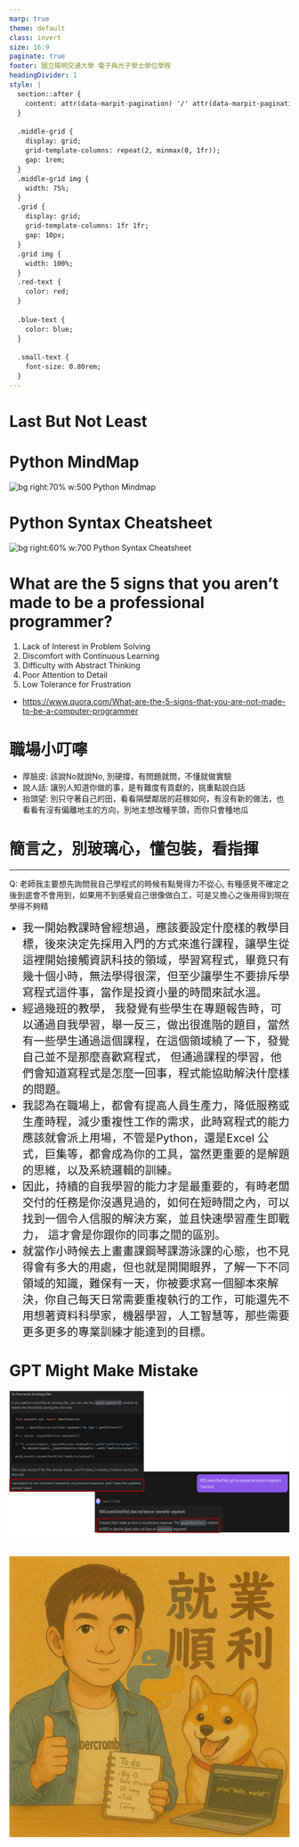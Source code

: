 ```yaml
---
marp: true
theme: default
class: invert
size: 16:9
paginate: true
footer: 國立陽明交通大學 電子與光子學士學位學程
headingDivider: 1
style: |
  section::after {
    content: attr(data-marpit-pagination) '/' attr(data-marpit-pagination-total);
  }
  
  .middle-grid {
    display: grid;
    grid-template-columns: repeat(2, minmax(0, 1fr));
    gap: 1rem;
  }
  .middle-grid img {
    width: 75%;
  }
  .grid {
    display: grid;
    grid-template-columns: 1fr 1fr;
    gap: 10px;
  }
  .grid img {
    width: 100%;
  }
  .red-text {
    color: red;
  }
  
  .blue-text {
    color: blue;  
  }

  .small-text {
    font-size: 0.80rem;
  }
---
```

# Last But Not Least

# Python MindMap
![bg right:70% w:500 Python Mindmap](https://pbs.twimg.com/media/F-0i0ykbgAA7fbm?format=png&name=900x900)

# Python Syntax Cheatsheet
![bg right:60% w:700 Python Syntax Cheatsheet](https://intellipaat.com/blog/wp-content/uploads/2022/10/Python-Cheat-Sheet-2022.jpg)

# What are the 5 signs that you aren’t made to be a professional programmer?
1. Lack of Interest in Problem Solving
2. Discomfort with Continuous Learning
3. Difficulty with Abstract Thinking
4. Poor Attention to Detail
5. Low Tolerance for Frustration

- https://www.quora.com/What-are-the-5-signs-that-you-are-not-made-to-be-a-computer-programmer

# 職場小叮嚀

- 厚臉皮: 該說No就說No, 別硬撐，有問題就問，不懂就做實驗
- 說人話: 讓別人知道你做的事，是有難度有貢獻的，挑重點說白話
- 抬頭望: 別只守著自己的田，看看隔壁鄰居的莊稼如何，有沒有新的做法，也看看有沒有偏離地主的方向，別地主想改種芋頭，而你只會種地瓜

# 簡言之，別玻璃心，懂包裝，看指揮

---
Q: 老師我主要想先詢問我自己學程式的時候有點覺得力不從心, 有種感覺不確定之後到底會不會用到，如果用不到感覺自己很像做白工，可是又擔心之後用得到現在學得不夠精
<style>
  ul.custom-font li {
    font-size: 20px;
  }
</style>
<ul class="custom-font">
  <li>我一開始教課時曾經想過，應該要設定什麼樣的教學目標，後來決定先採用入門的方式來進行課程，讓學生從這裡開始接觸資訊科技的領域，學習寫程式，畢竟只有幾十個小時，無法學得很深，但至少讓學生不要排斥學寫程式這件事，當作是投資小量的時間來試水溫。</li>
  <li>經過幾班的教學， 我發覺有些學生在專題報告時，可以通過自我學習，舉一反三，做出很進階的題目，當然有一些學生通過這個課程，在這個領域繞了一下，發覺自己並不是那麼喜歡寫程式， 但通過課程的學習，他們會知道寫程式是怎麼一回事，程式能協助解決什麼樣的問題。</li>
  <li>我認為在職場上，都會有提高人員生產力，降低服務或生產時程，減少重複性工作的需求，此時寫程式的能力應該就會派上用場，不管是Python，還是Excel 公式，巨集等，都會成為你的工具，當然更重要的是解題的思維，以及系統邏輯的訓練。</li>
  <li>因此，持續的自我學習的能力才是最重要的，有時老闆交付的任務是你沒遇見過的，如何在短時間之內，可以找到一個令人信服的解決方案，並且快速學習產生即戰力， 這才會是你跟你的同事之間的區別。</li>
  <li>就當作小時候去上畫畫課鋼琴課游泳課的心態，也不見得會有多大的用處，但也就是開開眼界，了解一下不同領域的知識，難保有一天，你被要求寫一個腳本來解決，你自己每天日常需要重複執行的工作，可能還先不用想著資料科學家，機器學習，人工智慧等，那些需要更多更多的專業訓練才能達到的目標。</li>
</ul>

# GPT Might Make Mistake
![bg right:70% w:850](../files/image/gpt_make_mistake.png)

# 
![bg left:100% w:50%](../files/image/farewell.png)
